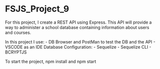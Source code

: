 # FSJS_Project_9

For this project, I create a REST API using Express. This API will provide a way to administer a school database containing information about users and courses.

In this project I use: 
      - DB Browser and PostMan to test the DB and the API
      - VSCODE as an IDE 
Database Configuration:
      - Sequelize
      - Sequelize CLI
      - BCRYPTJS

To start the project, npm install and npm start


